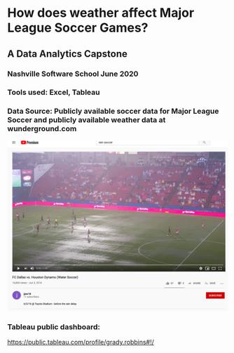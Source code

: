 # How does weather affect Major League Soccer Games?

## A Data Analytics Capstone 
### Nashville Software School June 2020

### Tools used: Excel, Tableau
### Data Source:  Publicly available soccer data for Major League Soccer and publicly available weather data at wunderground.com



![Texas Derby 2016](https://github.com/gradyrobbins/DA2_Capstone/blob/master/images/rainsoccerHoustonVsDallas2016.png)

### Tableau public dashboard:
https://public.tableau.com/profile/grady.robbins#!/
